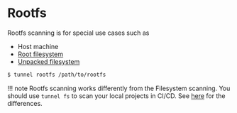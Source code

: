 # Rootfs
Rootfs scanning is for special use cases such as

- Host machine
- [Root filesystem](../advanced/container/embed-in-dockerfile.md)
- [Unpacked filesystem](../advanced/container/unpacked-filesystem.md)
 
```bash
$ tunnel rootfs /path/to/rootfs
```

!!! note
    Rootfs scanning works differently from the Filesystem scanning.
    You should use `tunnel fs` to scan your local projects in CI/CD.
    See [here](../scanner/vulnerability.md) for the differences.
